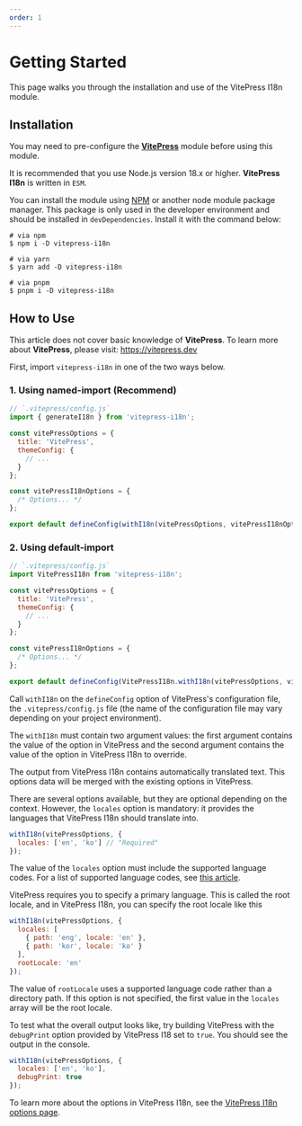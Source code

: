 ```yaml
---
order: 1
---
```


# Getting Started

This page walks you through the installation and use of the VitePress I18n module.

## Installation

You may need to pre-configure the **[VitePress](https://vitepress.dev)** module before using this module.

It is recommended that you use Node.js version 18.x or higher. **VitePress I18n** is written in `ESM`.

You can install the module using [NPM](https://www.npmjs.com/package/vitepress-i18n) or another node module package manager. This package is only used in the developer environment and should be installed in `devDependencies`. Install it with the command below:

```shell
# via npm
$ npm i -D vitepress-i18n

# via yarn
$ yarn add -D vitepress-i18n

# via pnpm
$ pnpm i -D vitepress-i18n
```

## How to Use

This article does not cover basic knowledge of **VitePress**. To learn more about **VitePress**, please visit: https://vitepress.dev

First, import `vitepress-i18n` in one of the two ways below.

### 1. Using named-import (Recommend)

```javascript
// `.vitepress/config.js`
import { generateI18n } from 'vitepress-i18n';

const vitePressOptions = {
  title: 'VitePress',
  themeConfig: {
    // ...
  }
};

const vitePressI18nOptions = {
  /* Options... */
};

export default defineConfig(withI18n(vitePressOptions, vitePressI18nOptions));
```

### 2. Using default-import

```javascript
// `.vitepress/config.js`
import VitePressI18n from 'vitepress-i18n';

const vitePressOptions = {
  title: 'VitePress',
  themeConfig: {
    // ...
  }
};

const vitePressI18nOptions = {
  /* Options... */
};

export default defineConfig(VitePressI18n.withI18n(vitePressOptions, vitePressI18nOptions));
```

Call `withI18n` on the `defineConfig` option of VitePress's configuration file, the `.vitepress/config.js` file (the name of the configuration file may vary depending on your project environment).

The `withI18n` must contain two argument values: the first argument contains the value of the option in VitePress and the second argument contains the value of the option in VitePress I18n to override.

The output from VitePress I18n contains automatically translated text. This options data will be merged with the existing options in VitePress.

There are several options available, but they are optional depending on the context. However, the `locales` option is mandatory: it provides the languages that VitePress I18n should translate into.

```javascript
withI18n(vitePressOptions, {
  locales: ['en', 'ko'] // "Required"
});
```

The value of the `locales` option must include the supported language codes. For a list of supported language codes, see [this article](/guide/supported-languages).

VitePress requires you to specify a primary language. This is called the root locale, and in VitePress I18n, you can specify the root locale like this

```javascript
withI18n(vitePressOptions, {
  locales: [
    { path: 'eng', locale: 'en' },
    { path: 'kor', locale: 'ko' }
  ],
  rootLocale: 'en'
});
```

The value of `rootLocale` uses a supported language code rather than a directory path. If this option is not specified, the first value in the `locales` array will be the root locale.

To test what the overall output looks like, try building VitePress with the `debugPrint` option provided by VitePress I18 set to `true`. You should see the output in the console.

```javascript
withI18n(vitePressOptions, {
  locales: ['en', 'ko'],
  debugPrint: true
});
```

To learn more about the options in VitePress I18n, see the [VitePress I18n options page](/guide/options).
